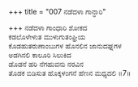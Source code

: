 +++
title = "007 ನಡೆದಳಾ ಗಾನ್ಧಾರಿ"

+++
ನಡೆದಳಾ ಗಾಂಧಾರಿ ಶೋಕದ  
ಕಡಲೊಳೇಳುತ ಮುಳುಗುತಂಘ್ರಿಯ  
ಕೊಡಹುತರುಣಾಂಬುಗಳ ಹೊನಲಿನ ಜಾನುದಘ್ನಗಳ  
ಅಡಗಿನಲಿ ಕಾಲೂರಿ ಸಿಲುಕಿದ  
ಡೊಡನೆ ಹರಿ ನೆಗಹುವನು ನರವಿನ  
ತೊಡಕ ಬಿಡಿಸುತ ಹೊಕ್ಕಳಂಗನೆ ಹೆಣನ ಮಧ್ಯದಲಿ     ॥7॥